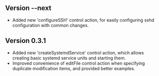 
Version --next
--------------

* Added new 'configureSSH' control action, for easily configuring sshd configuration with common changes.

Version 0.3.1
-------------

* Added new 'createSystemdService' control action, which allows creating basic systemd service units and starting them.
* Improved convenience of editFile control action when specifying duplicate modification items, and provided better examples.

